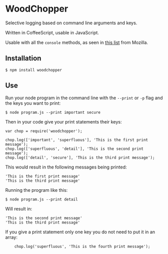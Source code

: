WoodChopper
=============

Selective logging based on command line arguments and keys.
 
Written in CoffeeScript, usable in JavaScript.

Usable with all the `console` methods,
as seen in [this list](https://developer.mozilla.org/en/docs/Web/API/console) from Mozilla.

## Installation

    $ npm install woodchopper
    
## Use

Run your node program in the command line with the `--print` or `-p` flag and the keys you want to print:

    $ node program.js --print important secure
    
Then in your code give your print statements their keys:

    var chop = require('woodchopper');
    
    chop.log(['important', 'superfluous'], 'This is the first print message');
    chop.log(['superfluous', 'detail'], 'This is the second print message');
    chop.log(['detail', 'secure'], 'This is the third print message');
    
This would result in the following messages being printed:

    'This is the first print message'
    'This is the third print message'

Running the program like this:

    $ node program.js --print detail

Will result in:

    'This is the second print message'
    'This is the third print message'

If you give a print statement only one key you do not need to put it in an array:

        chop.log('superfluous', 'This is the fourth print message');

